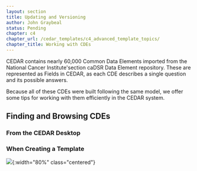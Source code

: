 ```yaml
---
layout: section
title: Updating and Versioning
author: John Graybeal
status: Pending
chapter: c4
chapter_url: /cedar_templates/c4_advanced_template_topics/
chapter_title: Working with CDEs
---
```

CEDAR contains nearly 60,000 Common Data Elements imported from the National Cancer Institute'section caDSR Data Element repository. These are represented as Fields in CEDAR, as each CDE
describes a single question and its possible answers.

Because all of these CDEs were built following the same model, we offer some tips for 
working with them efficiently in the CEDAR system.

## **Finding and Browsing CDEs** 

### From the CEDAR Desktop

### When Creating a Template



![](https://github.com/metadatacenter/cedar-manual/raw/master/docs/assets/imgs/submit-metadata-externally-menu-20191126.png){:width="80%" class="centered"}


